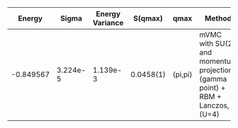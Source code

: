 |       Energy    |  Sigma          | Energy Variance  |  S(qmax)          | qmax             | Method                                                                         | Data repository   |
| ----------------| ----------------| -----------------| ----------------| -----------------| --------------------------------------------------------------------------------| ------------------|
|    -0.849567    |  3.224e-5        | 1.139e-3          | 0.0458(1)         | (pi,pi)          | mVMC with SU(2) and momentum projections (gamma point) + RBM + Lanczos, (U=4)   |      |